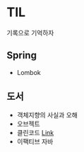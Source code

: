 # TIL
기록으로 기억하자

## Spring
+ Lombok

## 도서
+ 객체지향의 사실과 오해
+ 오브젝트
+ 클린코드 [Link](./CleanCode)
+ 이팩티브 자바